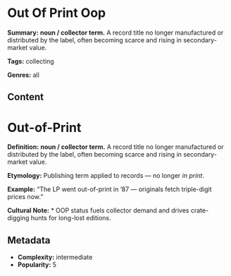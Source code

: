 # Out Of Print Oop

**Summary:** **noun / collector term.** A record title no longer manufactured or distributed by the label, often becoming scarce and rising in secondary-market value.

**Tags:** collecting

**Genres:** all

## Content

# Out-of-Print

**Definition:** **noun / collector term.** A record title no longer manufactured or distributed by the label, often becoming scarce and rising in secondary-market value.

**Etymology:** Publishing term applied to records — no longer *in print*.

**Example:** “The LP went out-of-print in ’87 — originals fetch triple-digit prices now.”

**Cultural Note:** * OOP status fuels collector demand and drives crate-digging hunts for long-lost editions.

## Metadata

- **Complexity:** intermediate
- **Popularity:** 5
